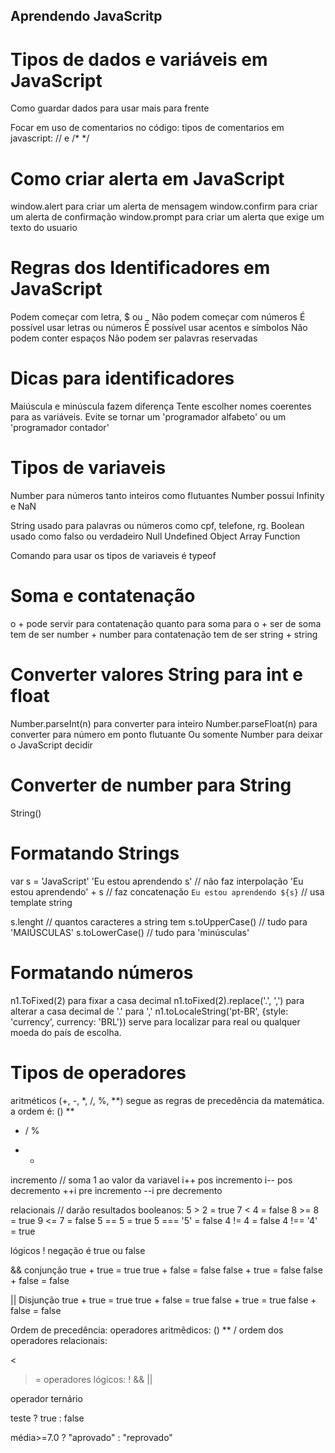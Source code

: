 ## Aprendendo JavaScritp



# Tipos de dados e variáveis em JavaScript

Como guardar dados para usar mais para frente

Focar em uso de comentarios no código:
tipos de comentarios em javascript: // e /* */

# Como criar alerta em JavaScript

window.alert para criar um alerta de mensagem
window.confirm para criar um alerta de confirmação
window.prompt para criar um alerta que exige um texto do usuario

# Regras dos Identificadores em JavaScript

Podem começar com letra, $ ou _
Não podem começar com números
É possível usar letras ou números
É possível usar acentos e símbolos
Não podem conter espaços
Não podem ser palavras reservadas

# Dicas para identificadores

Maiúscula e minúscula fazem diferença
Tente escolher nomes coerentes para as variáveis.
Evite se tornar um 'programador alfabeto' ou um 'programador contador'

# Tipos de variaveis

Number para números tanto inteiros como flutuantes
Number possui Infinity e NaN

String usado para palavras ou números como cpf, telefone, rg.
Boolean usado como falso ou verdadeiro
Null
Undefined
Object
Array
Function

Comando para usar os tipos de variaveis é typeof

# Soma e contatenação

o + pode servir para contatenação quanto para soma
para o + ser de soma tem de ser number + number
para contatenação tem de ser string + string

# Converter valores String para int e float

Number.parseInt(n) para converter para inteiro
Number.parseFloat(n) para converter para número em ponto flutuante
Ou somente Number para deixar o JavaScript decidir

# Converter de number para String

String()

# Formatando Strings
var s = 'JavaScript'
'Eu estou aprendendo s' // não faz interpolação
'Eu estou aprendendo' + s // faz concatenação
`Eu estou aprendendo ${s}` // usa template string

s.lenght  // quantos caracteres a string tem
s.toUpperCase() // tudo para 'MAIÚSCULAS'
s.toLowerCase() // tudo para 'minúsculas'

# Formatando números

n1.ToFixed(2) para fixar a casa decimal
n1.toFixed(2).replace('.', ',') para alterar a casa decimal de '.' para ','
n1.toLocaleString('pt-BR', {style: 'currency', currency: 'BRL'}) serve para localizar para real ou qualquer moeda do país de escolha.

# Tipos de operadores

aritméticos (+, -, *, /, %, **) segue as regras de precedência da matemática. a ordem é:
()
**
* / %
+ -

incremento // soma 1 ao valor da variavel
i++ pos incremento
i-- pos decremento
++i pre incremento
--i pre decremento

relacionais // darão resultados booleanos:
5 > 2 = true
7 < 4 = false
8 >= 8 = true
9 <= 7 = false
5 == 5 = true
5 === '5' = false
4 != 4 = false
4 !== '4' = true

lógicos
! negação é true ou false

&& conjunção
true + true = true
true + false = false
false + true = false
false + false = false

|| Disjunção
true + true = true
true + false = true
false + true = true
false + false = false

Ordem de precedência:
operadores aritmêdicos:
()
**
/
ordem dos operadores relacionais:
>
<
>=
operadores lógicos:
!
&&
||

operador ternário

teste ? true : false

média>=7.0 ? "aprovado" : "reprovado"